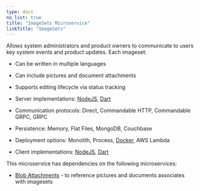```yaml
---
type: docs
no_list: true
title: "ImageSets Microservice"
linkTitle: "ImageSets" 
---
```


Allows system administrators and product owners to communicate to users key system events and product updates. Each imageset:

- Can be written in multiple languages
- Can include pictures and document attachments
- Supports editing lifecycle via status tracking


- Server implementations: [NodeJS](https://github.com/pip-services-content/pip-services-imagesets-node), [Dart](https://github.com/pip-services-content/pip-services-imagesets-dart)
- Communication protocols: Direct, Commandable HTTP, Commandable GRPC, GRPC
- Persistence: Memory, Flat Files, MongoDB, Couchbase
- Deployment options: Monolith, Process, [Docker](https://hub.docker.com/u/pipdevs), AWS Lambda
- Client implementations: [NodeJS](https://github.com/pip-services-content/pip-clients-imagesets-node), [Dart](https://github.com/pip-services-content/pip-clients-imagesets-dart)


This microservice has dependencies on the following microservices:

- [Blob Attachments](../attachments) - to reference pictures and documents associates with imagesets